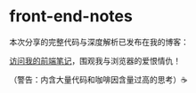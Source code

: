 # front-end-notes
本次分享的完整代码与深度解析已发布在我的博客： 

[访问我的前端笔记](https://yihan12.github.io/front-end-notes/)，围观我与浏览器的爱恨情仇！  

（警告：内含大量代码和咖啡因含量过高的思考）☕️
